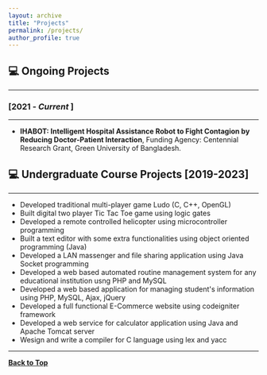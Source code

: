 ```yaml
---
layout: archive
title: "Projects"
permalink: /projects/
author_profile: true
---
```


## 💻 Ongoing Projects
---------------------

### [2021 - *Current* ]
------------------------
* **IHABOT: Intelligent Hospital Assistance Robot to Fight Contagion by Reducing Doctor-Patient Interaction**, Funding Agency: Centennial Research Grant, Green University of Bangladesh.

## 💻 Undergraduate Course Projects [2019-2023]
---------------------------------------------
* Developed traditional multi-player game Ludo (C, C++, OpenGL) 
* Built digital two player Tic Tac Toe game using logic gates
* Developed a remote controlled helicopter using microcontroller programming    
* Built a text editor with some extra functionalities using object oriented programming (Java)
* Developed a LAN massenger and file sharing application using Java Socket programming
* Developed a web based automated routine management system for any educational institution usng PHP and MySQL
* Developed a web based application for managing student's information using PHP, MySQL, Ajax, jQuery
* Developed a full functional E-Commerce website using codeigniter framework
* Developed a web service for calculator application using Java and Apache Tomcat server
* Wesign and write a compiler for C language using lex and yacc


--------------------------

[**Back to Top**](#)
